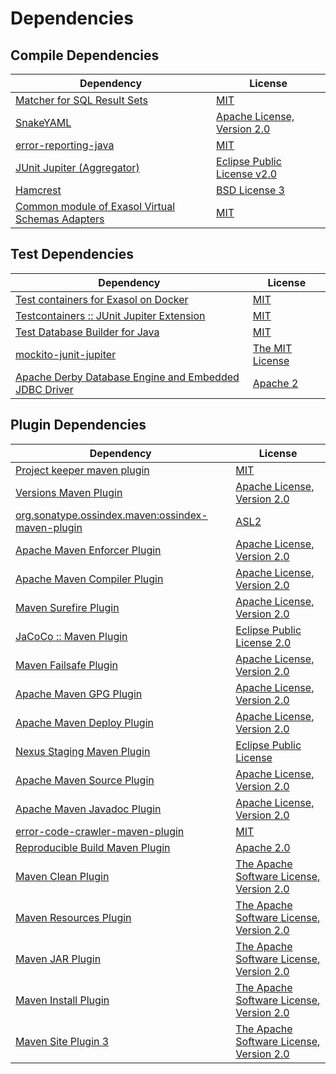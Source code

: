 <!-- @formatter:off -->
# Dependencies

## Compile Dependencies

| Dependency                                             | License                          |
| ------------------------------------------------------ | -------------------------------- |
| [Matcher for SQL Result Sets][0]                       | [MIT][1]                         |
| [SnakeYAML][2]                                         | [Apache License, Version 2.0][3] |
| [error-reporting-java][4]                              | [MIT][1]                         |
| [JUnit Jupiter (Aggregator)][6]                        | [Eclipse Public License v2.0][7] |
| [Hamcrest][8]                                          | [BSD License 3][9]               |
| [Common module of Exasol Virtual Schemas Adapters][10] | [MIT][1]                         |

## Test Dependencies

| Dependency                                                  | License               |
| ----------------------------------------------------------- | --------------------- |
| [Test containers for Exasol on Docker][12]                  | [MIT][1]              |
| [Testcontainers :: JUnit Jupiter Extension][14]             | [MIT][15]             |
| [Test Database Builder for Java][16]                        | [MIT][1]              |
| [mockito-junit-jupiter][18]                                 | [The MIT License][19] |
| [Apache Derby Database Engine and Embedded JDBC Driver][20] | [Apache 2][3]         |

## Plugin Dependencies

| Dependency                                              | License                                       |
| ------------------------------------------------------- | --------------------------------------------- |
| [Project keeper maven plugin][22]                       | [MIT][1]                                      |
| [Versions Maven Plugin][24]                             | [Apache License, Version 2.0][25]             |
| [org.sonatype.ossindex.maven:ossindex-maven-plugin][26] | [ASL2][3]                                     |
| [Apache Maven Enforcer Plugin][28]                      | [Apache License, Version 2.0][25]             |
| [Apache Maven Compiler Plugin][30]                      | [Apache License, Version 2.0][25]             |
| [Maven Surefire Plugin][32]                             | [Apache License, Version 2.0][25]             |
| [JaCoCo :: Maven Plugin][34]                            | [Eclipse Public License 2.0][35]              |
| [Maven Failsafe Plugin][36]                             | [Apache License, Version 2.0][25]             |
| [Apache Maven GPG Plugin][38]                           | [Apache License, Version 2.0][25]             |
| [Apache Maven Deploy Plugin][40]                        | [Apache License, Version 2.0][25]             |
| [Nexus Staging Maven Plugin][42]                        | [Eclipse Public License][43]                  |
| [Apache Maven Source Plugin][44]                        | [Apache License, Version 2.0][25]             |
| [Apache Maven Javadoc Plugin][46]                       | [Apache License, Version 2.0][25]             |
| [error-code-crawler-maven-plugin][48]                   | [MIT][1]                                      |
| [Reproducible Build Maven Plugin][50]                   | [Apache 2.0][3]                               |
| [Maven Clean Plugin][52]                                | [The Apache Software License, Version 2.0][3] |
| [Maven Resources Plugin][54]                            | [The Apache Software License, Version 2.0][3] |
| [Maven JAR Plugin][56]                                  | [The Apache Software License, Version 2.0][3] |
| [Maven Install Plugin][58]                              | [The Apache Software License, Version 2.0][3] |
| [Maven Site Plugin 3][60]                               | [The Apache Software License, Version 2.0][3] |

[22]: https://github.com/exasol/project-keeper-maven-plugin
[4]: https://github.com/exasol/error-reporting-java
[3]: http://www.apache.org/licenses/LICENSE-2.0.txt
[32]: https://maven.apache.org/surefire/maven-surefire-plugin/
[42]: http://www.sonatype.com/public-parent/nexus-maven-plugins/nexus-staging/nexus-staging-maven-plugin/
[52]: http://maven.apache.org/plugins/maven-clean-plugin/
[1]: https://opensource.org/licenses/MIT
[18]: https://github.com/mockito/mockito
[20]: http://db.apache.org/derby/
[36]: https://maven.apache.org/surefire/maven-failsafe-plugin/
[16]: https://github.com/exasol/test-db-builder-java
[24]: http://www.mojohaus.org/versions-maven-plugin/
[9]: http://opensource.org/licenses/BSD-3-Clause
[30]: https://maven.apache.org/plugins/maven-compiler-plugin/
[15]: http://opensource.org/licenses/MIT
[35]: https://www.eclipse.org/legal/epl-2.0/
[40]: https://maven.apache.org/plugins/maven-deploy-plugin/
[43]: http://www.eclipse.org/legal/epl-v10.html
[12]: https://github.com/exasol/exasol-testcontainers
[34]: https://www.jacoco.org/jacoco/trunk/doc/maven.html
[19]: https://github.com/mockito/mockito/blob/main/LICENSE
[0]: https://github.com/exasol/hamcrest-resultset-matcher
[50]: http://zlika.github.io/reproducible-build-maven-plugin
[56]: http://maven.apache.org/plugins/maven-jar-plugin/
[25]: https://www.apache.org/licenses/LICENSE-2.0.txt
[28]: https://maven.apache.org/enforcer/maven-enforcer-plugin/
[2]: https://bitbucket.org/asomov/snakeyaml/src/master/
[7]: https://www.eclipse.org/legal/epl-v20.html
[58]: http://maven.apache.org/plugins/maven-install-plugin/
[6]: https://junit.org/junit5/
[26]: https://sonatype.github.io/ossindex-maven/maven-plugin/
[38]: https://maven.apache.org/plugins/maven-gpg-plugin/
[14]: https://testcontainers.org
[44]: https://maven.apache.org/plugins/maven-source-plugin/
[8]: http://hamcrest.org/JavaHamcrest/
[60]: http://maven.apache.org/plugins/maven-site-plugin/
[54]: http://maven.apache.org/plugins/maven-resources-plugin/
[46]: https://maven.apache.org/plugins/maven-javadoc-plugin/
[10]: https://github.com/exasol/virtual-schema-common-java
[48]: https://github.com/exasol/error-code-crawler-maven-plugin
